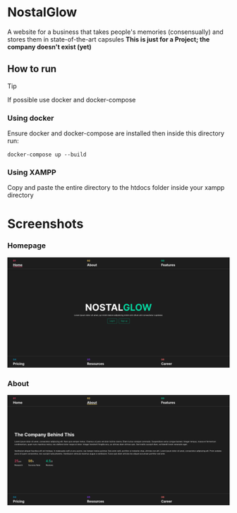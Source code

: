 # NostalGlow
A website for a business that takes people's memories (consensually) and stores them in state-of-the-art capsules
**This is just for a Project; the company doesn't exist (yet)**

## How to run
> [!TIP]
> If possible use docker and docker-compose 
### Using docker
Ensure docker and docker-compose are installed then inside this directory run:
```shell
docker-compose up --build
```
### Using XAMPP
Copy and paste the entire directory to the htdocs folder inside your xampp directory

# Screenshots
### Homepage
![image](./assets/screenshots/0-homepage.png)
### About
![image](./assets/screenshots/1-about.png)
